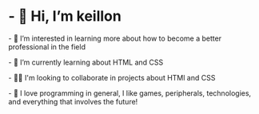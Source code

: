 <h1>- 👋 Hi, I’m keillon</h1>
<p style:"color: #000">- 👀 I’m interested in learning more about how to become a better professional in the field</p>
<p>- 🌱 I’m currently learning about HTML and CSS</p>
<p>- 👨‍💻 I'm looking to collaborate in projects about HTMl and CSS</p>
<p>- 💞️ I love programming in general, I like games, peripherals, technologies, and everything that involves the future!</p>

<!---
keillon/keillon is a ✨ special ✨ repository because its `README.md` (this file) appears on your GitHub profile.
You can click the Preview link to take a look at your changes.
--->
